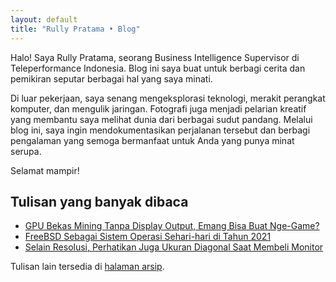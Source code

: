 ```yaml
---
layout: default
title: "Rully Pratama • Blog"
---
```


Halo! Saya Rully Pratama, seorang Business Intelligence Supervisor di Teleperformance Indonesia. Blog ini saya buat untuk berbagi cerita dan pemikiran seputar berbagai hal yang saya minati.

Di luar pekerjaan, saya senang mengeksplorasi teknologi, merakit perangkat komputer, dan mengulik jaringan. Fotografi juga menjadi pelarian kreatif yang membantu saya melihat dunia dari berbagai sudut pandang. Melalui blog ini, saya ingin mendokumentasikan perjalanan tersebut dan berbagi pengalaman yang semoga bermanfaat untuk Anda yang punya minat serupa.

Selamat mampir!

## Tulisan yang banyak dibaca

- [GPU Bekas Mining Tanpa Display Output, Emang Bisa Buat Nge-Game?](/nvidia-p106-100/)
- [FreeBSD Sebagai Sistem Operasi Sehari-hari di Tahun 2021](/freebsd-sebagai-sistem-operasi-sehari-hari-di-tahun-2021/)
- [Selain Resolusi, Perhatikan Juga Ukuran Diagonal Saat Membeli Monitor](/memilih-ukuran-monitor/)

Tulisan lain tersedia di [halaman arsip](/archive.html).

<!-- Structured data for Google -->

<div itemscope="" itemtype="http://schema.org/Person">
<meta itemprop="gender" content="Male">
<meta itemprop="jobTitle" content="Business Intelligence Supervisor at Teleperformance">
<meta itemprop="email" content="hello@rullypratama.com">
<meta itemprop="url" content="https://rullypratama.com">
<meta itemprop="image" content="https://chrisdown.name/assets/images/thumbnail.png">
<meta itemprop="name" content="Rully Pratama">
</div>
